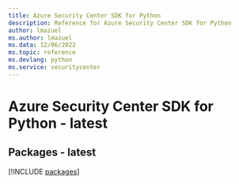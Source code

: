 ```yaml
---
title: Azure Security Center SDK for Python
description: Reference for Azure Security Center SDK for Python
author: lmazuel
ms.author: lmazuel
ms.data: 12/06/2022
ms.topic: reference
ms.devlang: python
ms.service: securitycenter
---
```

# Azure Security Center SDK for Python - latest
## Packages - latest
[!INCLUDE [packages](security-center-index.md)]